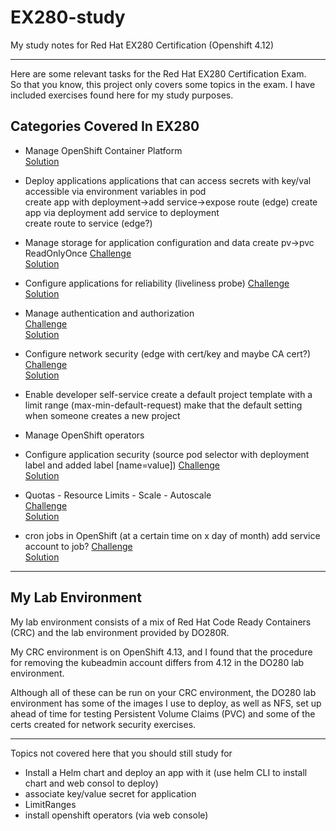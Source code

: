 # EX280-study
My study notes for Red Hat EX280 Certification (Openshift 4.12)

---

Here are some relevant tasks for the Red Hat EX280 Certification Exam.  
So that you know, this project only covers some topics in the exam. I have included exercises
found here for my study purposes.

## Categories Covered In EX280

- Manage OpenShift Container Platform   
    [Solution](./Manage-OpenShift-Container-Platform.md) 


- Deploy applications
  applications that can access secrets with key/val accessible via environment variables in pod  
  create app with deployment->add service->expose route (edge)
  create app via deployment
  add service to deployment  
  create route to service (edge?) 

- Manage storage for application configuration and data  create pv->pvc ReadOnlyOnce
 	[Challenge](./Manage-storage-for-application-configuration-and-data.md)  
    [Solution](./Manage-storage-for-application-configuration-and-data-SOLUTION.md)  

- Configure applications for reliability  (liveliness probe)
 	[Challenge](./Configure-applications-for-reliability.md)  
    [Solution](./Configure-applications-for-reliability-SOLUTION.md)

- Manage authentication and authorization  
 	[Challenge](./Manage-authentication-and-authorization.md)  
    [Solution](./Manage-authentication-and-authorization-SOLUTION.md)  

- Configure network security  (edge with cert/key and maybe CA cert?)
 	[Challenge](./Configure-service-account-edge-passthoguh-routes.md)  
    [Solution](./Configure-service-accountedge-passthoguh-routes-SOLUTION.md) 

- Enable developer self-service
  create a default project template with a limit range (max-min-default-request)
  make that the default setting when someone creates a new project

- Manage OpenShift operators

- Configure application security  (source pod selector with deployment label and added label [name=value])
 	[Challenge](./Configure-application-security.md)  
    [Solution](./Configure-application-security-SOLUTION.md) 

- Quotas - Resource Limits - Scale - Autoscale  
 	[Challenge](./Quotas-Resource-Limits-Scale-Autoscale.md)  
    [Solution](./Quotas-Resource-Limits-Scale-Autoscale-SOLUTION.md)   

- cron jobs in OpenShift  (at a certain time on x day of month) add service account to job?
 	[Challenge](./cron-jobs-in-OpenShift.md)  
    [Solution](./cron-jobs-in-OpenShift-SOLUTION.md)   

---

## My Lab Environment
My lab environment consists of a mix of Red Hat Code Ready Containers (CRC) and the lab environment provided by DO280R.  

My CRC environment is on OpenShift 4.13, and I found that the procedure for removing the kubeadmin account differs from 4.12 in the DO280 lab environment.  

Although all of these can be run on your CRC environment, the DO280 lab environment has some of the images I use to deploy, as well as NFS, set up ahead of time for testing Persistent Volume Claims (PVC) and some of the certs created for network security exercises. 

---
Topics not covered here that you should still study for  
  
- Install a Helm chart and deploy an app with it (use helm CLI to install chart and web consol to deploy)
- associate key/value secret for application
- LimitRanges
- install openshift operators (via web console)



